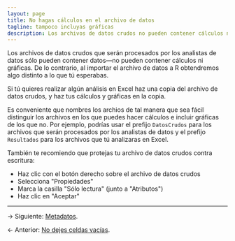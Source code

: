 ```yaml
---
layout: page
title: No hagas cálculos en el archivo de datos
tagline: tampoco incluyas gráficas
description: Los archivos de datos crudos no pueden contener cálculos ni gráficas
---
```


Los archivos de datos crudos que serán procesados por los analistas de datos sólo pueden contener datos&mdash;no pueden contener cálculos ni gráficas. De lo contrario, al importar el archivo de datos a R obtendremos algo distinto a lo que tú esperabas.

Si tú quieres realizar algún análisis en Excel haz una copia del archivo de datos crudos, y haz tus cálculos y gráficas en la copia.

Es conveniente que nombres los archios de tal manera que sea fácil distinguir los archivos en los que puedes hacer cálculos e incluir gráficas de los que no. Por ejemplo, podrías usar el prefijo `DatosCrudos` para los archivos que serán procesados por los analistas de datos y el prefijo `Resultados` para los archivos que tú analizaras en Excel.

También te recomiendo que protejas tu archivo de datos crudos contra escritura:

- Haz clic con el botón derecho sobre el archivo de datos crudos
- Selecciona "Propiedades"
- Marca la casilla "Sólo lectura" (junto a "Atributos")
- Haz clic en "Aceptar"

---

&rarr; Siguiente: [Metadatos](metadatos.html).

&larr; Anterior: [No dejes celdas vacías](ninguna_celda_vacia.html).
